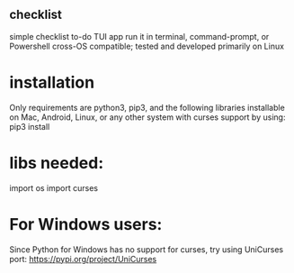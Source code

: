 ## checklist
simple checklist to-do TUI app
run it in terminal, command-prompt, or Powershell
cross-OS compatible; tested and developed primarily on Linux

# installation
Only requirements are python3, pip3, and the following libraries installable on Mac, Android, Linux, or any other system with curses support by using:
pip3 install <lib>

# libs needed:
import os
import curses

# For Windows users:
Since Python for Windows has no support for curses, try using UniCurses port:
https://pypi.org/project/UniCurses
